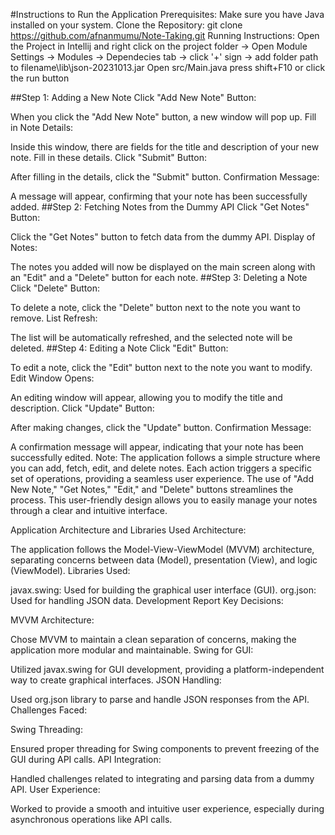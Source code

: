 #Instructions to Run the Application
Prerequisites:
Make sure you have Java installed on your system.
Clone the Repository:
git clone https://github.com/afnanmumu/Note-Taking.git
Running Instructions:
Open the Project in Intellij and right click on the project folder -> Open Module Settings -> Modules -> Dependecies tab -> click '+' sign -> add folder path to filename\lib\json-20231013.jar
Open src/Main.java
press shift+F10 or click the run button 

##Step 1: Adding a New Note
Click "Add New Note" Button:

When you click the "Add New Note" button, a new window will pop up.
Fill in Note Details:

Inside this window, there are fields for the title and description of your new note. Fill in these details.
Click "Submit" Button:

After filling in the details, click the "Submit" button.
Confirmation Message:

A message will appear, confirming that your note has been successfully added.
##Step 2: Fetching Notes from the Dummy API
Click "Get Notes" Button:

Click the "Get Notes" button to fetch data from the dummy API.
Display of Notes:

The notes you added will now be displayed on the main screen along with an "Edit" and a "Delete" button for each note.
##Step 3: Deleting a Note
Click "Delete" Button:

To delete a note, click the "Delete" button next to the note you want to remove.
List Refresh:

The list will be automatically refreshed, and the selected note will be deleted.
##Step 4: Editing a Note
Click "Edit" Button:

To edit a note, click the "Edit" button next to the note you want to modify.
Edit Window Opens:

An editing window will appear, allowing you to modify the title and description.
Click "Update" Button:

After making changes, click the "Update" button.
Confirmation Message:

A confirmation message will appear, indicating that your note has been successfully edited.
Note:
The application follows a simple structure where you can add, fetch, edit, and delete notes.
Each action triggers a specific set of operations, providing a seamless user experience.
The use of "Add New Note," "Get Notes," "Edit," and "Delete" buttons streamlines the process.
This user-friendly design allows you to easily manage your notes through a clear and intuitive interface.


Application Architecture and Libraries Used
Architecture:

The application follows the Model-View-ViewModel (MVVM) architecture, separating concerns between data (Model), presentation (View), and logic (ViewModel).
Libraries Used:

javax.swing: Used for building the graphical user interface (GUI).
org.json: Used for handling JSON data.
Development Report
Key Decisions:

MVVM Architecture:

Chose MVVM to maintain a clean separation of concerns, making the application more modular and maintainable.
Swing for GUI:

Utilized javax.swing for GUI development, providing a platform-independent way to create graphical interfaces.
JSON Handling:

Used org.json library to parse and handle JSON responses from the API.
Challenges Faced:

Swing Threading:

Ensured proper threading for Swing components to prevent freezing of the GUI during API calls.
API Integration:

Handled challenges related to integrating and parsing data from a dummy API.
User Experience:

Worked to provide a smooth and intuitive user experience, especially during asynchronous operations like API calls.